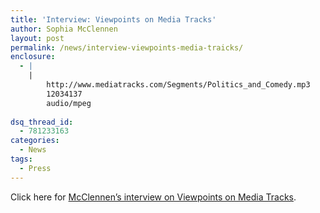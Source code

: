 ```yaml
---
title: 'Interview: Viewpoints on Media Tracks'
author: Sophia McClennen
layout: post
permalink: /news/interview-viewpoints-media-traicks/
enclosure:
  - |
    |
        http://www.mediatracks.com/Segments/Politics_and_Comedy.mp3
        12034137
        audio/mpeg
        
dsq_thread_id:
  - 781233163
categories:
  - News
tags:
  - Press
---
```

Click here for [McClennen&#8217;s interview on Viewpoints on Media Tracks][1].

 [1]: http://www.mediatracks.com/Segments/Politics_and_Comedy.mp3